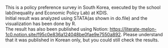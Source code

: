 This is a policy preference survey in South Korea, executed by the school lab(Inequality and  Economic Policy Lab) at  KDIS. <br>
Initial result was analyzed using STATA(as shown in do.file) and the visualization has been done by R. <br>
The result has also been published using Notion: https://literate-melon-1c0.notion.site/f95c0e836a124048be0fae9e7550a892. Please understand that it was published in Korean only, but you could still check the results. <br>
